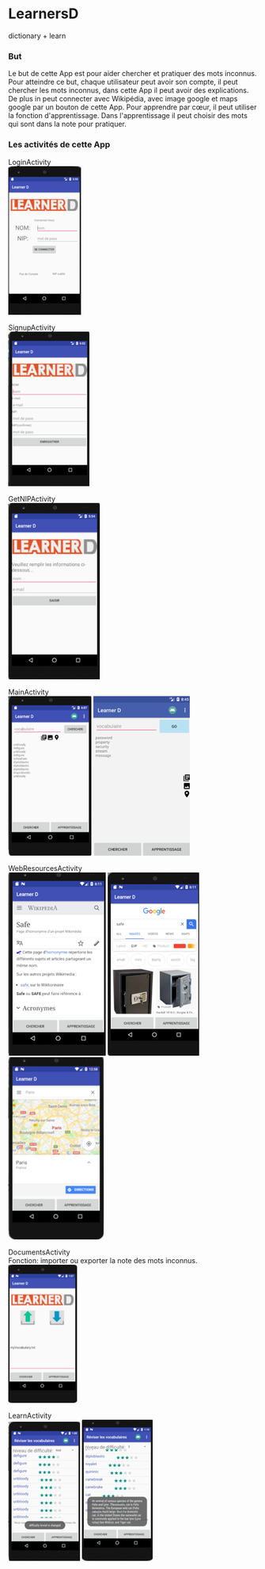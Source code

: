 # LearnersD
dictionary + learn

### But  
Le but de cette App est pour aider chercher et pratiquer des mots inconnus. Pour atteindre ce but, chaque utilisateur peut avoir son compte, il peut chercher les mots inconnus, dans cette App il peut avoir des explications. De plus in peut connecter avec Wikipédia, avec image google et maps google par un bouton de cette App. Pour apprendre par cœur, il peut utiliser la fonction d'apprentissage. Dans l'apprentissage il peut choisir des mots qui sont dans la note pour pratiquer.

### Les activités de cette App  
LoginActivity  
![alt text](https://github.com/michelleminchangma/LearnersD/blob/master/readme_img/Picture1.png?raw=true "Logo Title Text 1")

SignupActivity  
![alt text](https://github.com/michelleminchangma/LearnersD/blob/master/readme_img/Picture2.png?raw=true "Logo Title Text 1")

GetNIPActivity    
![alt text](https://github.com/michelleminchangma/LearnersD/blob/master/readme_img/Picture3.png?raw=true "Logo Title Text 1")

MainActivity    
![alt text](https://github.com/michelleminchangma/LearnersD/blob/master/readme_img/Picture4.png?raw=true "Logo Title Text 1")
![alt text](https://github.com/michelleminchangma/LearnersD/blob/master/readme_img/Picture5.png?raw=true "Logo Title Text 1")

WebResourcesActivity  
![alt text](https://github.com/michelleminchangma/LearnersD/blob/master/readme_img/Picture6.png?raw=true "Logo Title Text 1")
![alt text](https://github.com/michelleminchangma/LearnersD/blob/master/readme_img/Picture7.png?raw=true "Logo Title Text 1")
![alt text](https://github.com/michelleminchangma/LearnersD/blob/master/readme_img/Picture8.png?raw=true "Logo Title Text 1")

DocumentsActivity  
Fonction: importer ou exporter la note des mots inconnus.  
![alt text](https://github.com/michelleminchangma/LearnersD/blob/master/readme_img/Picture9.png?raw=true "Logo Title Text 1")

LearnActivity  
![alt text](https://github.com/michelleminchangma/LearnersD/blob/master/readme_img/Picture10.png?raw=true "Logo Title Text 1")
![alt text](https://github.com/michelleminchangma/LearnersD/blob/master/readme_img/Picture11.png?raw=true "Logo Title Text 1")
